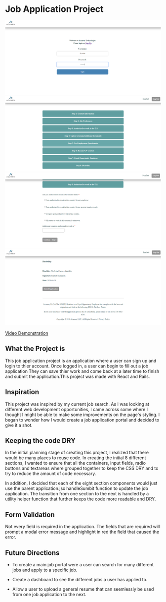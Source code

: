 # Job Application Project


![sample image](1cropped.png)
![sample image](5cropped.png)
![sample image](11cropped.png)
![sample image](18cropped.png)

[Video Demonstration](https://m.youtube.com/watch?v=gUvvFsa4EVk)

## What the Project is

  This job application project is an application where a user can sign up and login to thier account. Once logged in, a user can begin to fill out a job application They can save thier work and come back at a later time to finish and submit the application.This project was made with React and Rails.

## Inspiration

  This project was inspired by my current job search. As I was looking at different web development opportunities, I came across some where I thought I might be able to make some improvements on the page's styling. I began to wonder how I would create a job application portal and decided to give it a shot.


## Keeping the code DRY

  In the initial planning stage of creating this project, I realized that there would be many places to reuse code. In creating the initial 8  different sections, I wanted to ensure that all the containers, input fields, radio buttons and textareas where grouped together to keep the  CSS DRY and to try to reduce the amount of code necessary. 

  In addition, I decided that each of the eight section components would just use the parent application.jsx handleSumbit function to update the job application. The transition from one section to the next is handled by a utility helper function that further keeps the code more readable and DRY.
		
## Form Validation

   Not every field is required in the application. The fields that are required will prompt a modal error message and highlight in red the field that caused the error. 

## Future Directions

  - To create a main job portal were a user can search for many different jobs and apply to a specific job.

  - Create a dashboard to see the different jobs a user has applied to.

  - Allow a user to upload a general resume that can seemlessly be used from one job application to the next.
	  

